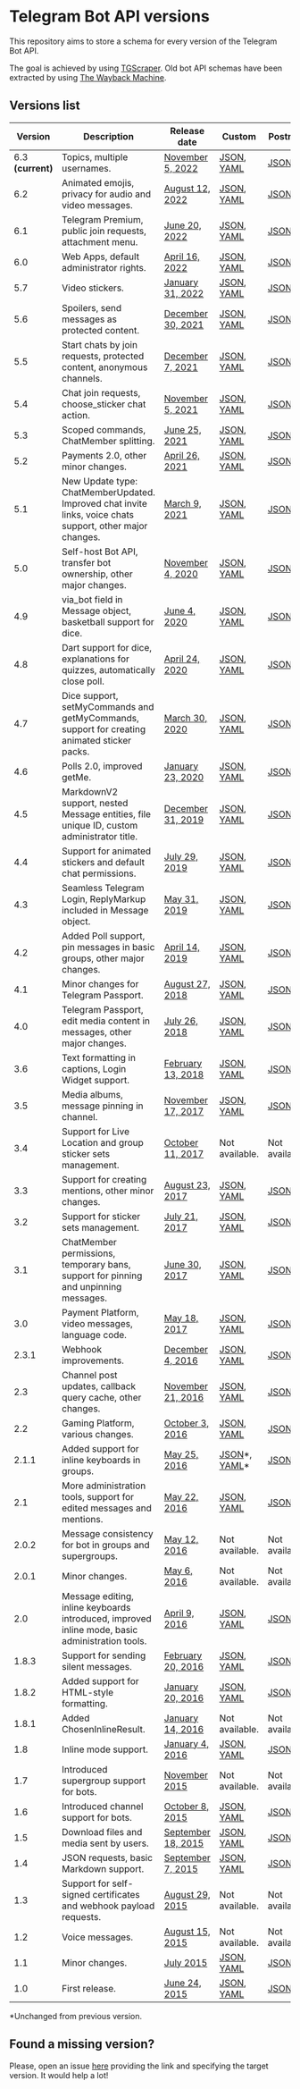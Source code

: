 # Telegram Bot API versions

This repository aims to store a schema for every version of the Telegram Bot API.

The goal is achieved by using [TGScraper](https://github.com/Sysbot-org/tgscraper). Old bot API schemas have been
extracted by using [The Wayback Machine](https://web.archive.org/web/*/https://core.telegram.org/bots/api).


## Versions list

| Version           | Description                                                                                               | Release date                                                                         | Custom                                                                       | Postman                           | OpenAPI                                                                        | Stubs                         |
|-------------------|-----------------------------------------------------------------------------------------------------------|--------------------------------------------------------------------------------------|------------------------------------------------------------------------------|-----------------------------------|--------------------------------------------------------------------------------|-------------------------------|
| 6.3 **(current)** | Topics, multiple usernames.                                                                               | [November 5, 2022](https://core.telegram.org/bots/api-changelog#november-5-2022)     | [JSON](files/custom/json/v630.json), [YAML](files/custom/yaml/v630.yaml)     | [JSON](files/postman/v630.json)   | [JSON](files/openapi/json/v630.json), [YAML](files/openapi/yaml/v630.yaml)     | [ZIP](files/stubs/v630.zip)   |
| 6.2               | Animated emojis, privacy for audio and video messages.                                                    | [August 12, 2022](https://core.telegram.org/bots/api-changelog#august-12-2022)       | [JSON](files/custom/json/v620.json), [YAML](files/custom/yaml/v620.yaml)     | [JSON](files/postman/v620.json)   | [JSON](files/openapi/json/v620.json), [YAML](files/openapi/yaml/v620.yaml)     | [ZIP](files/stubs/v620.zip)   |
| 6.1               | Telegram Premium, public join requests, attachment menu.                                                  | [June 20, 2022](https://core.telegram.org/bots/api-changelog#june-20-2022)           | [JSON](files/custom/json/v610.json), [YAML](files/custom/yaml/v610.yaml)     | [JSON](files/postman/v610.json)   | [JSON](files/openapi/json/v610.json), [YAML](files/openapi/yaml/v610.yaml)     | [ZIP](files/stubs/v610.zip)   |
| 6.0               | Web Apps, default administrator rights.                                                                   | [April 16, 2022](https://core.telegram.org/bots/api-changelog#april-16-2022)         | [JSON](files/custom/json/v600.json), [YAML](files/custom/yaml/v600.yaml)     | [JSON](files/postman/v600.json)   | [JSON](files/openapi/json/v600.json), [YAML](files/openapi/yaml/v600.yaml)     | [ZIP](files/stubs/v600.zip)   |
| 5.7               | Video stickers.                                                                                           | [January 31, 2022](https://core.telegram.org/bots/api-changelog#january-31-2022)     | [JSON](files/custom/json/v570.json), [YAML](files/custom/yaml/v570.yaml)     | [JSON](files/postman/v570.json)   | [JSON](files/openapi/json/v570.json), [YAML](files/openapi/yaml/v570.yaml)     | [ZIP](files/stubs/v570.zip)   |
| 5.6               | Spoilers, send messages as protected content.                                                             | [December 30, 2021](https://core.telegram.org/bots/api-changelog#december-30-2021)   | [JSON](files/custom/json/v560.json), [YAML](files/custom/yaml/v560.yaml)     | [JSON](files/postman/v560.json)   | [JSON](files/openapi/json/v560.json), [YAML](files/openapi/yaml/v560.yaml)     | [ZIP](files/stubs/v560.zip)   |
| 5.5               | Start chats by join requests, protected content, anonymous channels.                                      | [December 7, 2021](https://core.telegram.org/bots/api-changelog#december-7-2021)     | [JSON](files/custom/json/v550.json), [YAML](files/custom/yaml/v550.yaml)     | [JSON](files/postman/v550.json)   | [JSON](files/openapi/json/v550.json), [YAML](files/openapi/yaml/v550.yaml)     | [ZIP](files/stubs/v550.zip)   |
| 5.4               | Chat join requests, choose_sticker chat action.                                                           | [November 5, 2021](https://core.telegram.org/bots/api-changelog#november-5-2021)     | [JSON](files/custom/json/v540.json), [YAML](files/custom/yaml/v540.yaml)     | [JSON](files/postman/v540.json)   | [JSON](files/openapi/json/v540.json), [YAML](files/openapi/yaml/v540.yaml)     | [ZIP](files/stubs/v540.zip)   |
| 5.3               | Scoped commands, ChatMember splitting.                                                                    | [June 25, 2021](https://core.telegram.org/bots/api-changelog#june-25-2021)           | [JSON](files/custom/json/v530.json), [YAML](files/custom/yaml/v530.yaml)     | [JSON](files/postman/v530.json)   | [JSON](files/openapi/json/v530.json), [YAML](files/openapi/yaml/v530.yaml)     | [ZIP](files/stubs/v530.zip)   |
| 5.2               | Payments 2.0, other minor changes.                                                                        | [April 26, 2021](https://core.telegram.org/bots/api-changelog#april-26-2021)         | [JSON](files/custom/json/v520.json), [YAML](files/custom/yaml/v520.yaml)     | [JSON](files/postman/v520.json)   | [JSON](files/openapi/json/v520.json), [YAML](files/openapi/yaml/v520.yaml)     | [ZIP](files/stubs/v520.zip)   |
| 5.1               | New Update type: ChatMemberUpdated. Improved chat invite links, voice chats support, other major changes. | [March 9, 2021](https://core.telegram.org/bots/api-changelog#march-9-2021)           | [JSON](files/custom/json/v510.json), [YAML](files/custom/yaml/v510.yaml)     | [JSON](files/postman/v510.json)   | [JSON](files/openapi/json/v510.json), [YAML](files/openapi/yaml/v510.yaml)     | [ZIP](files/stubs/v510.zip)   |
| 5.0               | Self-host Bot API, transfer bot ownership, other major changes.                                           | [November 4, 2020](https://core.telegram.org/bots/api-changelog#november-4-2020)     | [JSON](files/custom/json/v500.json), [YAML](files/custom/yaml/v500.yaml)     | [JSON](files/postman/v500.json)   | [JSON](files/openapi/json/v500.json), [YAML](files/openapi/yaml/v500.yaml)     | [ZIP](files/stubs/v500.zip)   |
| 4.9               | via_bot field in Message object, basketball support for dice.                                             | [June 4, 2020](https://core.telegram.org/bots/api-changelog#june-4-2020)             | [JSON](files/custom/json/v490.json), [YAML](files/custom/yaml/v490.yaml)     | [JSON](files/postman/v490.json)   | [JSON](files/openapi/json/v490.json), [YAML](files/openapi/yaml/v490.yaml)     | [ZIP](files/stubs/v490.zip)   |
| 4.8               | Dart support for dice, explanations for quizzes, automatically close poll.                                | [April 24, 2020](https://core.telegram.org/bots/api-changelog#april-24-2020)         | [JSON](files/custom/json/v480.json), [YAML](files/custom/yaml/v480.yaml)     | [JSON](files/postman/v480.json)   | [JSON](files/openapi/json/v480.json), [YAML](files/openapi/yaml/v480.yaml)     | [ZIP](files/stubs/v480.zip)   |
| 4.7               | Dice support, setMyCommands and getMyCommands, support for creating animated sticker packs.               | [March 30, 2020](https://core.telegram.org/bots/api-changelog#march-30-2020)         | [JSON](files/custom/json/v470.json), [YAML](files/custom/yaml/v470.yaml)     | [JSON](files/postman/v470.json)   | [JSON](files/openapi/json/v470.json), [YAML](files/openapi/yaml/v470.yaml)     | [ZIP](files/stubs/v470.zip)   |
| 4.6               | Polls 2.0, improved getMe.                                                                                | [January 23, 2020](https://core.telegram.org/bots/api-changelog#january-23-2020)     | [JSON](files/custom/json/v460.json), [YAML](files/custom/yaml/v460.yaml)     | [JSON](files/postman/v460.json)   | [JSON](files/openapi/json/v460.json), [YAML](files/openapi/yaml/v460.yaml)     | [ZIP](files/stubs/v460.zip)   |
| 4.5               | MarkdownV2 support, nested Message entities, file unique ID, custom administrator title.                  | [December 31, 2019](https://core.telegram.org/bots/api-changelog#december-31-2019)   | [JSON](files/custom/json/v450.json), [YAML](files/custom/yaml/v450.yaml)     | [JSON](files/postman/v450.json)   | [JSON](files/openapi/json/v450.json), [YAML](files/openapi/yaml/v450.yaml)     | [ZIP](files/stubs/v450.zip)   |
| 4.4               | Support for animated stickers and default chat permissions.                                               | [July 29, 2019](https://core.telegram.org/bots/api-changelog#july-29-2019)           | [JSON](files/custom/json/v440.json), [YAML](files/custom/yaml/v440.yaml)     | [JSON](files/postman/v440.json)   | [JSON](files/openapi/json/v440.json), [YAML](files/openapi/yaml/v440.yaml)     | [ZIP](files/stubs/v440.zip)   |
| 4.3               | Seamless Telegram Login, ReplyMarkup included in Message object.                                          | [May 31, 2019](https://core.telegram.org/bots/api-changelog#may-31-2019)             | [JSON](files/custom/json/v430.json), [YAML](files/custom/yaml/v430.yaml)     | [JSON](files/postman/v430.json)   | [JSON](files/openapi/json/v430.json), [YAML](files/openapi/yaml/v430.yaml)     | [ZIP](files/stubs/v430.zip)   |
| 4.2               | Added Poll support, pin messages in basic groups, other major changes.                                    | [April 14, 2019](https://core.telegram.org/bots/api-changelog#april-14-2019)         | [JSON](files/custom/json/v420.json), [YAML](files/custom/yaml/v420.yaml)     | [JSON](files/postman/v420.json)   | [JSON](files/openapi/json/v420.json), [YAML](files/openapi/yaml/v420.yaml)     | [ZIP](files/stubs/v420.zip)   |
| 4.1               | Minor changes for Telegram Passport.                                                                      | [August 27, 2018](https://core.telegram.org/bots/api-changelog#august-27-2018)       | [JSON](files/custom/json/v410.json), [YAML](files/custom/yaml/v410.yaml)     | [JSON](files/postman/v410.json)   | [JSON](files/openapi/json/v410.json), [YAML](files/openapi/yaml/v410.yaml)     | [ZIP](files/stubs/v410.zip)   |
| 4.0               | Telegram Passport, edit media content in messages, other major changes.                                   | [July 26, 2018](https://core.telegram.org/bots/api-changelog#july-26-2018)           | [JSON](files/custom/json/v400.json), [YAML](files/custom/yaml/v400.yaml)     | [JSON](files/postman/v400.json)   | [JSON](files/openapi/json/v400.json), [YAML](files/openapi/yaml/v400.yaml)     | [ZIP](files/stubs/v400.zip)   |
| 3.6               | Text formatting in captions, Login Widget support.                                                        | [February 13, 2018](https://core.telegram.org/bots/api-changelog#february-13-2018)   | [JSON](files/custom/json/v360.json), [YAML](files/custom/yaml/v360.yaml)     | [JSON](files/postman/v360.json)   | [JSON](files/openapi/json/v360.json), [YAML](files/openapi/yaml/v360.yaml)     | [ZIP](files/stubs/v360.zip)   |
| 3.5               | Media albums, message pinning in channel.                                                                 | [November 17, 2017](https://core.telegram.org/bots/api-changelog#november-17-2017)   | [JSON](files/custom/json/v350.json), [YAML](files/custom/yaml/v350.yaml)     | [JSON](files/postman/v350.json)   | [JSON](files/openapi/json/v350.json), [YAML](files/openapi/yaml/v350.yaml)     | [ZIP](files/stubs/v350.zip)   |
| 3.4               | Support for Live Location and group sticker sets management.                                              | [October 11, 2017](https://core.telegram.org/bots/api-changelog#october-11-2017)     | Not available.                                                               | Not available.                    | Not available.                                                                 | Not available.                |
| 3.3               | Support for creating mentions, other minor changes.                                                       | [August 23, 2017](https://core.telegram.org/bots/api-changelog#august-23-2017)       | [JSON](files/custom/json/v330.json), [YAML](files/custom/yaml/v330.yaml)     | [JSON](files/postman/v330.json)   | [JSON](files/openapi/json/v330.json), [YAML](files/openapi/yaml/v330.yaml)     | [ZIP](files/stubs/v330.zip)   |
| 3.2               | Support for sticker sets management.                                                                      | [July 21, 2017](https://core.telegram.org/bots/api-changelog#july-21-2017)           | [JSON](files/custom/json/v320.json), [YAML](files/custom/yaml/v320.yaml)     | [JSON](files/postman/v320.json)   | [JSON](files/openapi/json/v320.json), [YAML](files/openapi/yaml/v320.yaml)     | [ZIP](files/stubs/v320.zip)   |
| 3.1               | ChatMember permissions, temporary bans, support for pinning and unpinning messages.                       | [June 30, 2017](https://core.telegram.org/bots/api-changelog#june-30-2017)           | [JSON](files/custom/json/v310.json), [YAML](files/custom/yaml/v310.yaml)     | [JSON](files/postman/v310.json)   | [JSON](files/openapi/json/v310.json), [YAML](files/openapi/yaml/v310.yaml)     | [ZIP](files/stubs/v310.zip)   |
| 3.0               | Payment Platform, video messages, language code.                                                          | [May 18, 2017](https://core.telegram.org/bots/api-changelog#may-18-2017)             | [JSON](files/custom/json/v300.json), [YAML](files/custom/yaml/v300.yaml)     | [JSON](files/postman/v300.json)   | [JSON](files/openapi/json/v300.json), [YAML](files/openapi/yaml/v300.yaml)     | [ZIP](files/stubs/v300.zip)   |
| 2.3.1             | Webhook improvements.                                                                                     | [December 4, 2016](https://core.telegram.org/bots/api-changelog#december-4-2016)     | [JSON](files/custom/json/v231.json), [YAML](files/custom/yaml/v231.yaml)     | [JSON](files/postman/v231.json)   | [JSON](files/openapi/json/v231.json), [YAML](files/openapi/yaml/v231.yaml)     | [ZIP](files/stubs/v231.zip)   |
| 2.3               | Channel post updates, callback query cache, other changes.                                                | [November 21, 2016](https://core.telegram.org/bots/api-changelog#november-21-2016)   | [JSON](files/custom/json/v230.json), [YAML](files/custom/yaml/v230.yaml)     | [JSON](files/postman/v230.json)   | [JSON](files/openapi/json/v230.json), [YAML](files/openapi/yaml/v230.yaml)     | [ZIP](files/stubs/v230.zip)   |
| 2.2               | Gaming Platform, various changes.                                                                         | [October 3, 2016](https://core.telegram.org/bots/api-changelog#october-3-2016)       | [JSON](files/custom/json/v220.json), [YAML](files/custom/yaml/v220.yaml)     | [JSON](files/postman/v220.json)   | [JSON](files/openapi/json/v220.json), [YAML](files/openapi/yaml/v220.yaml)     | [ZIP](files/stubs/v220.zip)   |
| 2.1.1             | Added support for inline keyboards in groups.                                                             | [May 25, 2016](https://core.telegram.org/bots/api-changelog#may-25-2016)             | [JSON](files/custom/json/v211.json)\*, [YAML](files/custom/yaml/v211.yaml)\* | [JSON](files/postman/v211.json)\* | [JSON](files/openapi/json/v211.json)\*, [YAML](files/openapi/yaml/v211.yaml)\* | [ZIP](files/stubs/v211.zip)\* |
| 2.1               | More administration tools, support for edited messages and mentions.                                      | [May 22, 2016](https://core.telegram.org/bots/api-changelog#may-22-2016)             | [JSON](files/custom/json/v210.json), [YAML](files/custom/yaml/v210.yaml)     | [JSON](files/postman/v210.json)   | [JSON](files/openapi/json/v210.json), [YAML](files/openapi/yaml/v210.yaml)     | [ZIP](files/stubs/v210.zip)   |
| 2.0.2             | Message consistency for bot in groups and supergroups.                                                    | [May 12, 2016](https://core.telegram.org/bots/api-changelog#may-12-2016)             | Not available.                                                               | Not available.                    | Not available.                                                                 | Not available.                |
| 2.0.1             | Minor changes.                                                                                            | [May 6, 2016](https://core.telegram.org/bots/api-changelog#may-6-2016)               | Not available.                                                               | Not available.                    | Not available.                                                                 | Not available.                |
| 2.0               | Message editing, inline keyboards introduced, improved inline mode, basic administration tools.           | [April 9, 2016](https://core.telegram.org/bots/api-changelog#april-9-2016)           | [JSON](files/custom/json/v200.json), [YAML](files/custom/yaml/v200.yaml)     | [JSON](files/postman/v200.json)   | [JSON](files/openapi/json/v200.json), [YAML](files/openapi/yaml/v200.yaml)     | [ZIP](files/stubs/v200.zip)   |
| 1.8.3             | Support for sending silent messages.                                                                      | [February 20, 2016](https://core.telegram.org/bots/api-changelog#february-20-2016)   | [JSON](files/custom/json/v183.json), [YAML](files/custom/yaml/v183.yaml)     | [JSON](files/postman/v183.json)   | [JSON](files/openapi/json/v183.json), [YAML](files/openapi/yaml/v183.yaml)     | [ZIP](files/stubs/v183.zip)   |
| 1.8.2             | Added support for HTML-style formatting.                                                                  | [January 20, 2016](https://core.telegram.org/bots/api-changelog#january-20-2016)     | [JSON](files/custom/json/v182.json), [YAML](files/custom/yaml/v182.yaml)     | [JSON](files/postman/v182.json)   | [JSON](files/openapi/json/v182.json), [YAML](files/openapi/yaml/v182.yaml)     | [ZIP](files/stubs/v182.zip)   |
| 1.8.1             | Added ChosenInlineResult.                                                                                 | [January 14, 2016](https://core.telegram.org/bots/api-changelog#january-14-2016)     | Not available.                                                               | Not available.                    | Not available.                                                                 | Not available.                |
| 1.8               | Inline mode support.                                                                                      | [January 4, 2016](https://core.telegram.org/bots/api-changelog#january-4-2016)       | [JSON](files/custom/json/v180.json), [YAML](files/custom/yaml/v180.yaml)     | [JSON](files/postman/v180.json)   | [JSON](files/openapi/json/v180.json), [YAML](files/openapi/yaml/v180.yaml)     | [ZIP](files/stubs/v180.zip)   |
| 1.7               | Introduced supergroup support for bots.                                                                   | [November 2015](https://core.telegram.org/bots/api-changelog#november-2015)          | Not available.                                                               | Not available.                    | Not available.                                                                 | Not available.                |
| 1.6               | Introduced channel support for bots.                                                                      | [October 8, 2015](https://core.telegram.org/bots/api-changelog#october-8-2015)       | [JSON](files/custom/json/v160.json), [YAML](files/custom/yaml/v160.yaml)     | [JSON](files/postman/v160.json)   | [JSON](files/openapi/json/v160.json), [YAML](files/openapi/yaml/v160.yaml)     | [ZIP](files/stubs/v160.zip)   |
| 1.5               | Download files and media sent by users.                                                                   | [September 18, 2015](https://core.telegram.org/bots/api-changelog#september-18-2015) | [JSON](files/custom/json/v150.json), [YAML](files/custom/yaml/v150.yaml)     | [JSON](files/postman/v150.json)   | [JSON](files/openapi/json/v150.json), [YAML](files/openapi/yaml/v150.yaml)     | [ZIP](files/stubs/v150.zip)   |
| 1.4               | JSON requests, basic Markdown support.                                                                    | [September 7, 2015](https://core.telegram.org/bots/api-changelog#september-7-2015)   | [JSON](files/custom/json/v140.json), [YAML](files/custom/yaml/v140.yaml)     | [JSON](files/postman/v140.json)   | [JSON](files/openapi/json/v140.json), [YAML](files/openapi/yaml/v140.yaml)     | [ZIP](files/stubs/v140.zip)   |
| 1.3               | Support for self-signed certificates and webhook payload requests.                                        | [August 29, 2015](https://core.telegram.org/bots/api-changelog#august-29-2015)       | Not available.                                                               | Not available.                    | Not available.                                                                 | Not available.                |
| 1.2               | Voice messages.                                                                                           | [August 15, 2015](https://core.telegram.org/bots/api-changelog#august-15-2015)       | Not available.                                                               | Not available.                    | Not available.                                                                 | Not available.                |
| 1.1               | Minor changes.                                                                                            | [July 2015](https://core.telegram.org/bots/api-changelog#july-2015)                  | [JSON](files/custom/json/v110.json), [YAML](files/custom/yaml/v110.yaml)     | [JSON](files/postman/v110.json)   | [JSON](files/openapi/json/v110.json), [YAML](files/openapi/yaml/v110.yaml)     | [ZIP](files/stubs/v110.zip)   |
| 1.0               | First release.                                                                                            | [June 24, 2015](https://core.telegram.org/bots/api-changelog#june-24-2015)           | [JSON](files/custom/json/v100.json), [YAML](files/custom/yaml/v100.yaml)     | [JSON](files/postman/v100.json)   | [JSON](files/openapi/json/v100.json), [YAML](files/openapi/yaml/v100.yaml)     | [ZIP](files/stubs/v100.zip)   |

*Unchanged from previous version.

## Found a missing version?

Please, open an issue [here](https://github.com/sys-001/telegram-bot-api-versions/issues) providing the link and specifying the target version. It would help a lot!